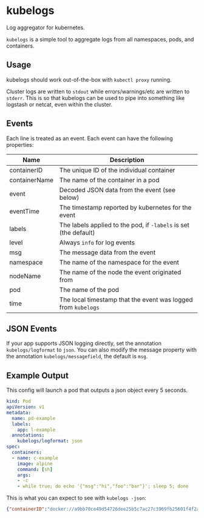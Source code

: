 # kubelogs

Log aggregator for kubernetes.

`kubelogs` is a simple tool to aggregate logs from all namespaces, pods, and containers.

## Usage

kubelogs should work out-of-the-box with `kubectl proxy` running.

Cluster logs are written to `stdout` while errors/warnings/etc are written to `stderr`.
This is so that kubelogs can be used to pipe into something like logstash or netcat, even within the cluster.

## Events

Each line is treated as an event. Each event can have the following properties:

|Name|Description|
|---|---|
|containerID|The unique ID of the individual container|
|containerName|The name of the container in a pod|
|event|Decoded JSON data from the event (see below)|
|eventTime|The timestamp reported by kubernetes for the event|
|labels|The labels applied to the pod, if `-labels` is set (the default)|
|level|Always `info` for log events|
|msg|The message data from the event|
|namespace|The name of the namespace for the event|
|nodeName|The name of the node the event originated from|
|pod|The name of the pod|
|time|The local timestamp that the event was logged from `kubelogs`|

## JSON Events

If your app supports JSON logging directly, set the annotation `kubelogs/logformat` to `json`. 
You can also modify the message property with the annotation `kubelogs/messagefield`, the default is `msg`.

## Example Output

This config will launch a pod that outputs a json object every 5 seconds.

```yaml
kind: Pod
apiVersion: v1
metadata:
  name: pd-example
  labels:
    app: l-example
  annotations:
    kubelogs/logformat: json
spec:
  containers:
  - name: c-example
    image: alpine
    command: [sh]
    args:
    - -c
    - while true; do echo '{"msg":"hi","foo":"bar"}'; sleep 5; done
```

This is what you can expect to see with `kubelogs -json`:

```json
{"containerID":"docker://a9bb70ce49d54726dee25b5c7ac27c3969fb25601f4f2a397e268676a6ef4c31","containerName":"c-example","event":{"foo":"bar"},"eventTime":"2016-12-30T21:14:30.262487825Z","labels":{"app":"l-example"},"level":"info","msg":"hi","namespace":"default","nodeName":"minikube","pod":"pd-example","time":"2016-12-30T15:14:30-06:00"}
```

